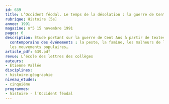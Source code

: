 ```yaml
---
id: 639
title: L’Occident féodal. Le temps de la désolation : la guerre de Cent Ans 
rubrique: Histoire [5e]
annee: 1991
magazine: n°5 15 novembre 1991
pages: 6
description: Étude portant sur la guerre de Cent Ans à partir de textes d’auteurs
  contemporains des événements : la peste, la famine, les malheurs de la guerre et
  les mouvements populaires…
article_pdf: 639.pdf
revue: L’école des lettres des collèges
auteurs:
- Étienne Vallée
disciplines:
- histoire-géographie
niveau_etudes:
- cinquième
programmes:
- histoire - l’Occident féodal
---
```

